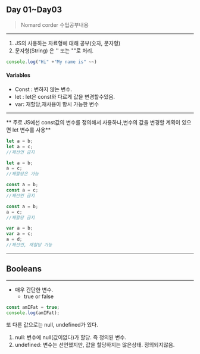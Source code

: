 ## Day 01~Day03
> Nomard corder 수업공부내용
---
1. JS의 사용하는 자료형에 대해 공부(숫자,  문자형)
2. 문자형(String) 은 '' 또는 ""로 처리.
   
```javascript
console.log("Hi" +"My name is" ~~)

```

#### Variables   

- Const : 변하지 않는 변수.
- let : let은 const와 다르게 값을 변경할수있음.
- var: 재할당,재사용이 항시 가능한 변수

***

** 주로 JS에선 const값의 변수를 정의해서 사용하나,변수의 값을 변경할 계획이 있으면 let 변수를 사용**

```javascript
let a = b;
let a = c;
//재선언 금지

let a = b;
a = c;
//재할당은 가능

const a = b;
const a = c;
//재선언 금지

const a = b;
a = c;
//재할당 금지

var a = b;
var a = c;
a = d;
//재선언, 재할당 가능
```
---
## Booleans
---
- 매우 간단한 변수.
  - true or false
```javascript
const amIFat = true;
console.log(amIFat);
```
또 다른 값으로는 null, undefined가 있다.
1. null: 변수에 null(값이없다)가 할당. 즉 정의된 변수.
2. undefined: 변수는 선언했지만, 값을 할당하지는 않은상태. 정의되지않음.



